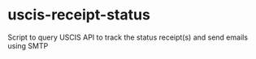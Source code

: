 # uscis-receipt-status
Script to query USCIS API to track the status receipt(s) and send emails using SMTP
